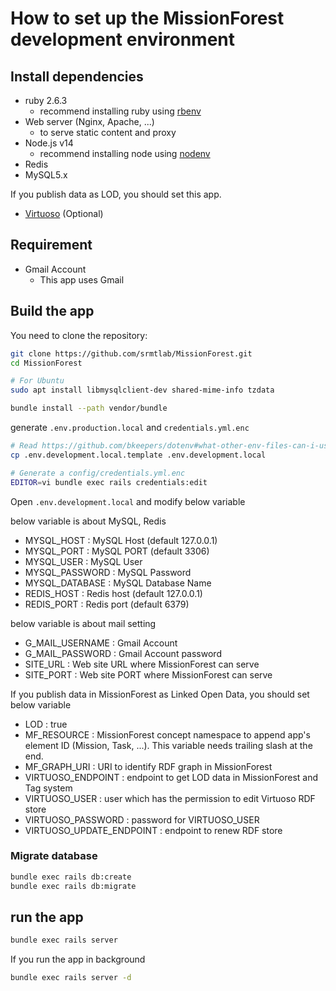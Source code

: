 How to set up the MissionForest development environment
===
## Install dependencies
- ruby 2.6.3
    - recommend installing ruby using [rbenv](https://github.com/rbenv/rbenv)
- Web server (Nginx, Apache, ...)
    - to serve static content and proxy
- Node.js v14
    - recommend installing node using [nodenv](https://github.com/nodenv/nodenv)
- Redis
- MySQL5.x

If you publish data as LOD, you should set this app.
- [Virtuoso](https://virtuoso.openlinksw.com/rdf/) (Optional)

## Requirement
- Gmail Account
    - This app uses Gmail

## Build the app
You need to clone the repository:
```bash
git clone https://github.com/srmtlab/MissionForest.git
cd MissionForest

# For Ubuntu
sudo apt install libmysqlclient-dev shared-mime-info tzdata

bundle install --path vendor/bundle
```

generate `.env.production.local` and `credentials.yml.enc`
```bash
# Read https://github.com/bkeepers/dotenv#what-other-env-files-can-i-use
cp .env.development.local.template .env.development.local

# Generate a config/credentials.yml.enc
EDITOR=vi bundle exec rails credentials:edit
```

Open `.env.development.local` and modify below variable

below variable is about MySQL, Redis
- MYSQL_HOST : MySQL Host (default 127.0.0.1)
- MYSQL_PORT : MySQL PORT (default 3306)
- MYSQL_USER : MySQL User
- MYSQL_PASSWORD : MySQL Password
- MYSQL_DATABASE : MySQL Database Name
- REDIS_HOST : Redis host (default 127.0.0.1)
- REDIS_PORT : Redis port (default 6379)

below variable is about mail setting
- G_MAIL_USERNAME : Gmail Account
- G_MAIL_PASSWORD : Gmail Account password
- SITE_URL : Web site URL where MissionForest can serve
- SITE_PORT : Web site PORT where MissionForest can serve

If you publish data in MissionForest as Linked Open Data, you should set below variable
- LOD : true
- MF_RESOURCE : MissionForest concept namespace to append app's element ID (Mission, Task, ...). This variable needs trailing slash at the end.
- MF_GRAPH_URI : URI to identify RDF graph in MissionForest
- VIRTUOSO_ENDPOINT : endpoint to get LOD data in MissionForest and Tag system
- VIRTUOSO_USER : user which has the permission to edit Virtuoso RDF store
- VIRTUOSO_PASSWORD : password for VIRTUOSO_USER
- VIRTUOSO_UPDATE_ENDPOINT : endpoint to renew RDF store

### Migrate database
```bash
bundle exec rails db:create
bundle exec rails db:migrate
```

## run the app
```bash
bundle exec rails server 
```

If you run the app in background
```bash
bundle exec rails server -d
```